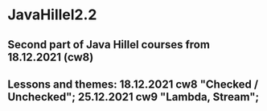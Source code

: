 # JavaHillel2.2
Second part of Java Hillel courses
from 18.12.2021 (cw8)
-------------------
Lessons and themes:
    18.12.2021 cw8 "Checked / Unchecked";
    25.12.2021 cw9 "Lambda, Stream";
-------------------
